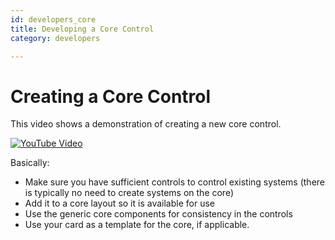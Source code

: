 ```yaml
---
id: developers_core
title: Developing a Core Control
category: developers

---
```


# Creating a Core Control

This video shows a demonstration of creating a new core control.

[![YouTube Video](https://img.youtube.com/vi/GFMFdsugrvE/0.jpg)](https://www.youtube.com/watch?v=GFMFdsugrvE)

Basically:

* Make sure you have sufficient controls to control existing systems (there is
  typically no need to create systems on the core)
* Add it to a core layout so it is available for use
* Use the generic core components for consistency in the controls
* Use your card as a template for the core, if applicable.
